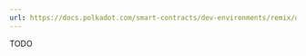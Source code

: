 ```yaml
---
url: https://docs.polkadot.com/smart-contracts/dev-environments/remix/deploy-a-contract/
---
```


TODO
